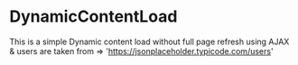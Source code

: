 # DynamicContentLoad
This is a simple Dynamic content load without full page refresh using AJAX &
users are taken from =>
'https://jsonplaceholder.typicode.com/users'
